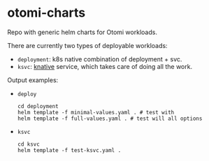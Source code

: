 # otomi-charts

Repo with generic helm charts for Otomi workloads.

There are currently two types of deployable workloads:

- `deployment`: k8s native combination of deployment + svc.
- `ksvc`: [knative](https://knative.dev/docs/serving/) service, which takes care of doing all the work.

Output examples:

-  `deploy`
   ```
   cd deployment
   helm template -f minimal-values.yaml . # test with
   helm template -f full-values.yaml . # test will all options
   ```
-  `ksvc`
   ```
   cd ksvc
   helm template -f test-ksvc.yaml .
   ```
